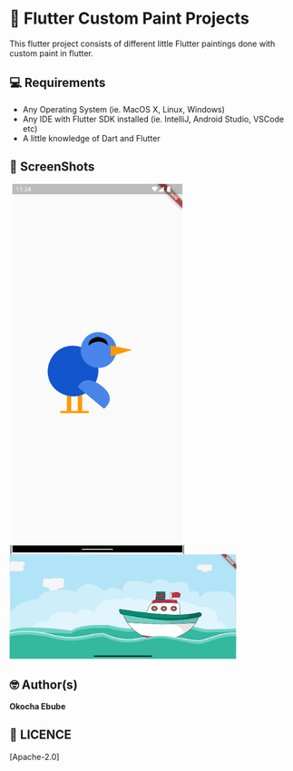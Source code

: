 # 🏡 Flutter Custom Paint Projects

This flutter project consists of different little Flutter paintings done with custom paint in flutter.

## 💻 Requirements
* Any Operating System (ie. MacOS X, Linux, Windows)
* Any IDE with Flutter SDK installed (ie. IntelliJ, Android Studio, VSCode etc)
* A little knowledge of Dart and Flutter



## 📸 ScreenShots
|<img src="ss/bird.png" width="300">|<img src="ss/ship_sea.png" width="400">


## 🤓 Author(s)
**Okocha Ebube**



## 🔖 LICENCE
[Apache-2.0]